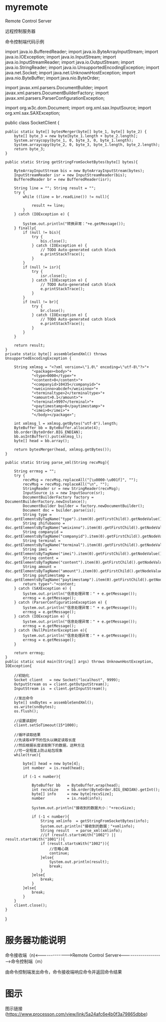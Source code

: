 # myremote
Remote Control Server

远程控制服务器

命令控制端代码示例

import java.io.BufferedReader;
import java.io.ByteArrayInputStream;
import java.io.IOException;
import java.io.InputStream;
import java.io.InputStreamReader;
import java.io.OutputStream;
import java.io.StringReader;
import java.io.UnsupportedEncodingException;
import java.net.Socket;
import java.net.UnknownHostException;
import java.nio.ByteBuffer;
import java.nio.ByteOrder;

import javax.xml.parsers.DocumentBuilder;
import javax.xml.parsers.DocumentBuilderFactory;
import javax.xml.parsers.ParserConfigurationException;

import org.w3c.dom.Document;
import org.xml.sax.InputSource;
import org.xml.sax.SAXException;

public class SocketClient {
	
    public static byte[] bytesMerger(byte[] byte_1, byte[] byte_2) {
        byte[] byte_3 = new byte[byte_1.length + byte_2.length];
        System.arraycopy(byte_1, 0, byte_3, 0, byte_1.length);
        System.arraycopy(byte_2, 0, byte_3, byte_1.length, byte_2.length);
        return byte_3;
    }
    
    public static String getStringFromSocketBytes(byte[] bytes){

        ByteArrayInputStream bis = new ByteArrayInputStream(bytes);
        InputStreamReader isr = new InputStreamReader(bis);
        BufferedReader br = new BufferedReader(isr);

        String line = ""; String result = "";
        try {
            while ((line = br.readLine()) != null){

                result += line;
            }
        } catch (IOException e) {

            System.out.println("转换异常："+e.getMessage());
        } finally{
        	if (null != bis){
        		try {
					bis.close();
				} catch (IOException e) {
					// TODO Auto-generated catch block
					e.printStackTrace();
				}
        	}
        	if (null != isr){
        		try {
					isr.close();
				} catch (IOException e) {
					// TODO Auto-generated catch block
					e.printStackTrace();
				}
        	}
        	if (null != br){
        		try {
					br.close();
				} catch (IOException e) {
					// TODO Auto-generated catch block
					e.printStackTrace();
				}
        	}
        }

        return result;
    }
    private static byte[] assembleSendXml() throws UnsupportedEncodingException {

        String xmlmsg = "<?xml version=\"1.0\" encoding=\"utf-8\"?>"+
                "<package><body>"+
                "<type>0000</type>"+
                "<content>0</content>"+
                "<companyid>10435</companyid>"+
                "<weixinno>abcdef</weixinno>"+
                "<terminaltype>2</terminaltype>"+
                "<amount>0.1</amount>"+
                "<terminal>9997</terminal>"+
                "<paytimestamp>0</paytimestamp>"+
                "<imei>0</imei>"+
                "</body></package>";
        
        int xmlmsg_l = xmlmsg.getBytes("utf-8").length;
        ByteBuffer bb = ByteBuffer.allocate(4);
        bb.order(ByteOrder.BIG_ENDIAN);
        bb.asIntBuffer().put(xmlmsg_l);
        byte[] head = bb.array();

        return bytesMerger(head, xmlmsg.getBytes());
    }
    
    public static String parse_xml(String recvMsg){
    	
    	String errmsg = "";
        try {        	
        	recvMsg = recvMsg.replaceAll("[\u0000-\u001f]", "");
        	recvMsg = recvMsg.replaceAll("\n", "");
            StringReader sr = new StringReader(recvMsg);
            InputSource is = new InputSource(sr);
            DocumentBuilderFactory factory = DocumentBuilderFactory.newInstance();
            DocumentBuilder builder = factory.newDocumentBuilder();
            Document doc = builder.parse(is);
            String type = doc.getElementsByTagName("type").item(0).getFirstChild().getNodeValue();
    		String zhifubaono = doc.getElementsByTagName("weixinno").item(0).getFirstChild().getNodeValue();
    		String companyid = doc.getElementsByTagName("companyid").item(0).getFirstChild().getNodeValue();
    		String terminal = doc.getElementsByTagName("terminal").item(0).getFirstChild().getNodeValue();
    		String imei = doc.getElementsByTagName("imei").item(0).getFirstChild().getNodeValue();
    		String content = doc.getElementsByTagName("content").item(0).getFirstChild().getNodeValue();
    		String amount = doc.getElementsByTagName("amount").item(0).getFirstChild().getNodeValue();
    		String paytimestamp = doc.getElementsByTagName("paytimestamp").item(0).getFirstChild().getNodeValue();
    		return type+"-"+content;
        } catch (SAXException e) {
            System.out.println("信息处理异常：" + e.getMessage());
            errmsg = e.getMessage();
        } catch (ParserConfigurationException e) {
        	System.out.println("信息处理异常：" + e.getMessage());
        	errmsg = e.getMessage();
        } catch (IOException e) {
        	System.out.println("信息处理异常：" + e.getMessage());
        	errmsg = e.getMessage();
        } catch (NullPointerException e){
        	System.out.println("信息处理异常：" + e.getMessage());
        	errmsg = e.getMessage();
        }
        
        return errmsg;
    }
    public static void main(String[] args) throws UnknownHostException, IOException{
    	
    	//初始化
    	Socket client 	= new Socket("localhost", 9999);  
    	OutputStream os	= client.getOutputStream();
    	InputStream is 	= client.getInputStream();
    	
    	//发出命令
    	byte[] sndbytes = assembleSendXml();
    	os.write(sndbytes);
    	os.flush();
    	   	   	
    	//设置读超时
    	client.setSoTimeout(15*1000);
    	
    	//循环读取结果
    	//先读取4字节的包头以确定读取长度
    	//然后根据长度读取剩下的数据，这种方法
    	//可一定程度上防止粘包现象
    	while(true){
    		
	    	byte[] head = new byte[4];	    	
	        int number 	= is.read(head);
	        
	        if (-1 < number){
	           
	            ByteBuffer bb 	= ByteBuffer.wrap(head);
	            int recvSize 	= bb.order(ByteOrder.BIG_ENDIAN).getInt();
	            byte[] info 	= new byte[recvSize];
	            number 			= is.read(info);
	
	            System.out.println("接收到的数据大小："+recvSize);
	
	            if (-1 < number){
	                String xmlinfo 	= getStringFromSocketBytes(info);
	                System.out.println("接收到的数据："+xmlinfo);
	                String result 	= parse_xml(xmlinfo);
	                //if (result.startsWith("1002") || result.startsWith("1001")){
	                if (result.startsWith("1002")){
	                	//忽略心跳
	                	continue;
	                }else{
	                	System.out.println(result);
	                	break;
	                }
	            }else{
	            	break;
	            }
	        }else{
	        	break;
	        }
    	}
        client.close();
    }

}

# 服务器功能说明

命令接收端（n)<------------->Remote Control Server<-------------------->命令控制端（m）

由命令控制端发出命令，命令接收端响应命令并返回命令结果

# 图示
图示链接(https://www.processon.com/view/link/5a24afc6e4b0f3a79865dbbe)
